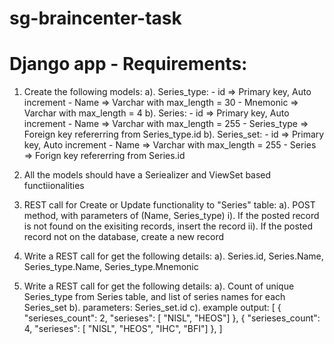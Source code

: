 # sg-braincenter-task

Django app - Requirements:
=========================
1. Create the following models:
	a). Series_type:
			- id => Primary key, Auto increment
			- Name => Varchar with max_length = 30
			- Mnemonic => Varchar with max_length = 4
	b). Series:
			- id => Primary key, Auto increment
			- Name => Varchar with max_length = 255
			- Series_type => Foreign key refererring from Series_type.id
	b). Series_set:
			- id => Primary key, Auto increment
			- Name => Varchar with max_length = 255
			- Series => Forign key refererring from Series.id
			
2. All the models should have a Seriealizer and ViewSet based functiionalities

3. REST call for Create or Update functionality to "Series" table:
	a). POST method, with parameters of (Name, Series_type) 
	 i). If the posted record is not found on the exisiting records, insert the record
	 ii). If the posted record not on the database, create a new record

4. Write a REST call for get the following details:
	a). Series.id, Series.Name, Series_type.Name, Series_type.Mnemonic

5. Write a REST call for get the following details:
	a). Count of unique Series_type from Series table, and list of series names for each Series_set
	b). parameters: Series_set.id
	c). example output:
				[
					{
						"serieses_count": 2,
						"serieses": [ "NISL", "HEOS"]
					},
					{
						"serieses_count": 4,
						"serieses": [ "NISL", "HEOS", "IHC", "BFI"]
					},
				]
